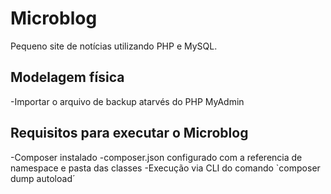 # Microblog
 
Pequeno site de notícias utilizando PHP e MySQL.

## Modelagem física
-Importar o arquivo de backup atarvés do PHP MyAdmin

## Requisitos para executar o Microblog

-Composer instalado
-composer.json configurado com a referencia de namespace e 
pasta das classes
-Execução via CLI do comando `composer dump autoload´

